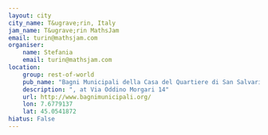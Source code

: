 ```yaml
---
layout: city                                           
city_name: T&ugrave;rin, Italy                                                          
jam_name: T&ugrave;rin MathsJam
email: turin@mathsjam.com
organiser:
    name: Stefania
    email: turin@mathsjam.com
location:
    group: rest-of-world
    pub_name: "Bagni Municipali della Casa del Quartiere di San Salvario"
    description: ", at Via Oddino Morgari 14"
    url: http://www.bagnimunicipali.org/
    lon: 7.6779137
    lat: 45.0541872
hiatus: False
---
```

